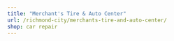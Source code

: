 ```yaml
---
title: "Merchant's Tire & Auto Center"
url: /richmond-city/merchants-tire-and-auto-center/
shop: car repair
---
```

